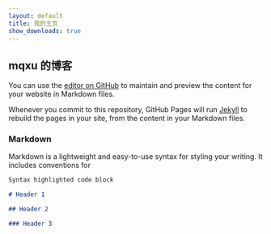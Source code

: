 ```yaml
---
layout: default
title: 我的主页
show_downloads: true
---
```


## mqxu 的博客

You can use the [editor on GitHub](https://github.com/mqxu/mqxu.github.io/edit/main/index.md) to maintain and preview the content for your website in Markdown files.

Whenever you commit to this repository, GitHub Pages will run [Jekyll](https://jekyllrb.com/) to rebuild the pages in your site, from the content in your Markdown files.

### Markdown

Markdown is a lightweight and easy-to-use syntax for styling your writing. It includes conventions for

```markdown
Syntax highlighted code block

# Header 1

## Header 2

### Header 3
```
